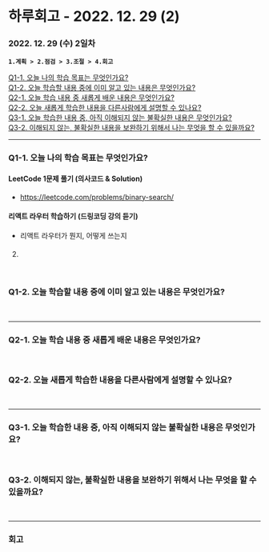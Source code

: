 # 하루회고 - 2022. 12. 29 (2)

### 2022. 12. 29 (수) 2일차

**`1.계획 > 2.점검 > 3.조절 > 4.회고`**

[Q1-1. 오늘 나의 학습 목표는 무엇인가요?](#q1-1-오늘-나의-학습-목표는-무엇인가요)  
[Q1-2. 오늘 학습할 내용 중에 이미 알고 있는 내용은 무엇인가요?](#q1-2-오늘-학습할-내용-중에-이미-알고-있는-내용은-무엇인가요)  
[Q2-1. 오늘 학습 내용 중 새롭게 배운 내용은 무엇인가요?](#q2-1-오늘-학습-내용-중-새롭게-배운-내용은-무엇인가요)  
[Q2-2. 오늘 새롭게 학습한 내용을 다른사람에게 설명할 수 있나요?](#q2-2-오늘-새롭게-학습한-내용을-다른사람에게-설명할-수-있나요)  
[Q3-1. 오늘 학습한 내용 중, 아직 이해되지 않는 불확실한 내용은 무엇인가요?](#q3-1-오늘-학습한-내용-중-아직-이해되지-않는-불확실한-내용은-무엇인가요)  
[Q3-2. 이해되지 않는, 불확실한 내용을 보완하기 위해서 나는 무엇을 할 수 있을까요?](#q3-2-이해되지-않는-불확실한-내용을-보완하기-위해서-나는-무엇을-할-수-있을까요)

<hr>

### Q1-1. 오늘 나의 학습 목표는 무엇인가요?

#### LeetCode 1문제 풀기 (의사코드 & Solution)

- https://leetcode.com/problems/binary-search/

#### 리액트 라우터 학습하기 (드링코딩 강의 듣기)

- 리액트 라우터가 뭔지, 어떻게 쓰는지

####

2.

<br>

### Q1-2. 오늘 학습할 내용 중에 이미 알고 있는 내용은 무엇인가요?

<br>
<hr>

### Q2-1. 오늘 학습 내용 중 새롭게 배운 내용은 무엇인가요?

<br>

### Q2-2. 오늘 새롭게 학습한 내용을 다른사람에게 설명할 수 있나요?

<br>
<hr>

### Q3-1. 오늘 학습한 내용 중, 아직 이해되지 않는 불확실한 내용은 무엇인가요?

<br>

### Q3-2. 이해되지 않는, 불확실한 내용을 보완하기 위해서 나는 무엇을 할 수 있을까요?

<br>
<hr>

### 회고

<br>
